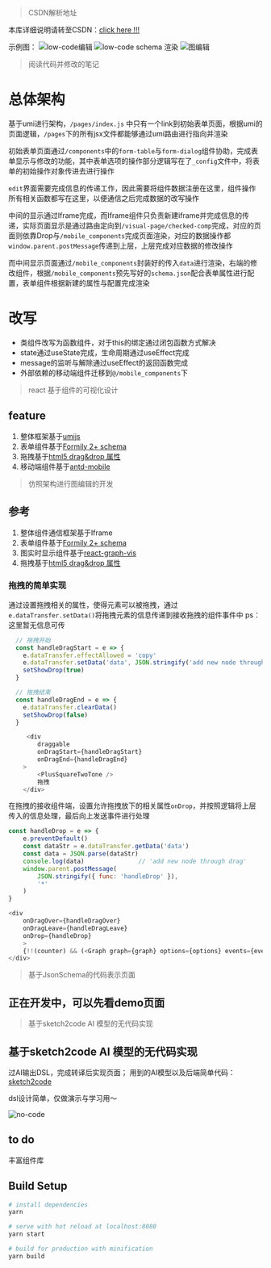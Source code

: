 > CSDN解析地址

本库详细说明请转至CSDN：[click here !!!](https://blog.csdn.net/weixin_43783814/article/details/126185922)

示例图：
![low-code编辑](./README/1.png)
![low-code schema 渲染](./README/2.png)
![图编辑](./README/3.png)


> 阅读代码并修改的笔记

# 总体架构

基于umi进行架构，`/pages/index.js` 中只有一个link到初始表单页面，根据umi的页面逻辑，`/pages`下的所有jsx文件都能够通过umi路由进行指向并渲染

初始表单页面通过`/components`中的`form-table`与`form-dialog`组件协助，完成表单显示与修改的功能，其中表单选项的操作部分逻辑写在了`_config`文件中，将表单的初始操作对象传进去进行操作

`edit`界面需要完成信息的传递工作，因此需要将组件数据注册在这里，组件操作所有相关函数都写在这里，以便通信之后完成数据的改写操作

中间的显示通过Iframe完成，而Iframe组件只负责新建iframe并完成信息的传递，实际页面显示是通过路由定向到`/visual-page/checked-comp`完成，对应的页面则依靠Drop与`/mobile_components`完成页面渲染，对应的数据操作都`window.parent.postMessage`传递到上层，上层完成对应数据的修改操作

而中间显示页面通过`/mobile_components`封装好的传入`data`进行渲染，右端的修改组件，根据`/mobile_components`预先写好的`schema.json`配合表单属性进行配置，表单组件根据新建的属性与配置完成渲染

# 改写
- 类组件改写为函数组件，对于this的绑定通过闭包函数方式解决
- state通过useState完成，生命周期通过useEffect完成
- message的监听与解除通过useEffect的返回函数完成
- 外部依赖的移动端组件迁移到`@/mobile_components`下

> react 基于组件的可视化设计

## feature

1. 整体框架基于[umijs](https://umijs.org/)
2. 表单组件基于[Formily 2+ schema](https://v2.formilyjs.org/zh-CN)
3. 拖拽基于[html5 drag&drop 属性](https://developer.mozilla.org/zh-CN/docs/Web/API/HTML_Drag_and_Drop_API)
4. 移动端组件基于[antd-mobile](https://mobile.ant.design/)



> 仿照架构进行图编辑的开发

## 参考
1. 整体组件通信框架基于Iframe
2. 表单组件基于[Formily 2+ schema](https://v2.formilyjs.org/zh-CN)
3. 图实时显示组件基于[react-graph-vis](https://github.com/crubier/react-graph-vis)
4. 拖拽基于[html5 drag&drop 属性](https://developer.mozilla.org/zh-CN/docs/Web/API/HTML_Drag_and_Drop_API)

### 拖拽的简单实现

通过设置拖拽相关的属性，使得元素可以被拖拽，通过`e.dataTransfer.setData()`将拖拽元素的信息传递到接收拖拽的组件事件中
ps：这里暂无信息可传
```javascript
  // 拖拽开始
  const handleDragStart = e => {
    e.dataTransfer.effectAllowed = 'copy'
    e.dataTransfer.setData('data', JSON.stringify('add new node through drag'))
    setShowDrop(true)
  }

  // 拖拽结束
  const handleDragEnd = e => {
    e.dataTransfer.clearData()
    setShowDrop(false)
  }

     <div
        draggable
        onDragStart={handleDragStart}
        onDragEnd={handleDragEnd}
    >
        <PlusSquareTwoTone />
        拖拽
    </div>
```

在拖拽的接收组件端，设置允许拖拽放下的相关属性`onDrop`，并按照逻辑将上层传入的信息处理，最后向上发送事件进行处理
```javascript
const handleDrop = e => {
    e.preventDefault()
    const dataStr = e.dataTransfer.getData('data')
    const data = JSON.parse(dataStr)
    console.log(data)               // 'add new node through drag'
    window.parent.postMessage(
        JSON.stringify({ func: 'handleDrop' }),
        '*'
    )
}

<div
    onDragOver={handleDragOver}
    onDragLeave={handleDragLeave}
    onDrop={handleDrop}
    >
    {!!(counter) && (<Graph graph={graph} options={options} events={events} style={{ height: "640px" }} />)}
</div>
```




> 基于JsonSchema的代码表示页面

## 正在开发中，可以先看demo页面


> 基于sketch2code AI 模型的无代码实现

## 基于sketch2code AI 模型的无代码实现 

过AI输出DSL，完成转译后实现页面；
用到的AI模型以及后端简单代码：[sketch2code](https://github.com/li-car-fei/sketch2code)

dsl设计简单，仅做演示与学习用～

![no-code](./README/4.png)

## to do
丰富组件库

## Build Setup

```bash
# install dependencies
yarn

# serve with hot reload at localhost:8080
yarn start

# build for production with minification
yarn build
```
